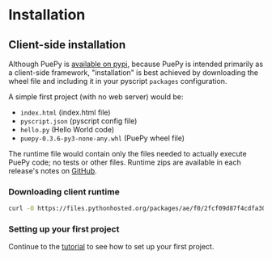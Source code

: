 # Installation

## Client-side installation

Although PuePy is [available on pypi](https://pypi.org), because PuePy is intended primarily as a client-side framework,
"installation" is best achieved by downloading the wheel file and including it in your pyscript `packages` configuration.

A simple first project (with no web server) would be:

- `index.html` (index.html file)
- `pyscript.json` (pyscript config file)
- `hello.py` (Hello World code)
- `puepy-0.3.6-py3-none-any.whl` (PuePy wheel file)

The runtime file would contain only the files needed to actually execute PuePy code; no tests or other files. 
Runtime zips are available in each release's notes on [GitHub](https://github.com/kkinder/puepy/releases).

### Downloading client runtime

```Bash
curl -O https://files.pythonhosted.org/packages/ae/f0/2fcf09d87f4cdfa30c2063a079102a558d8a52e59790506abc105a15d706/puepy-0.3.6-py3-none-any.whl
```

### Setting up your first project

Continue to the [tutorial](tutorial/00-using-this-tutorial.md) to see how to set up your first project.

